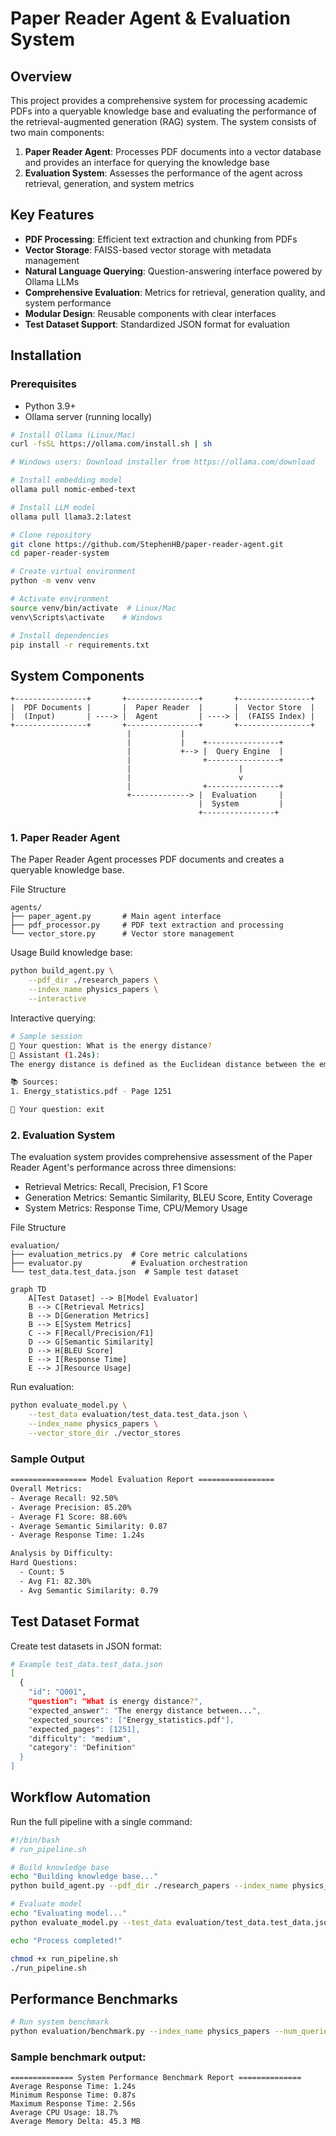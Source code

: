 # Paper Reader Agent & Evaluation System

## Overview

This project provides a comprehensive system for processing academic PDFs into a queryable knowledge base and evaluating the performance of the retrieval-augmented generation (RAG) system. The system consists of two main components:

1. **Paper Reader Agent**: Processes PDF documents into a vector database and provides an interface for querying the knowledge base
2. **Evaluation System**: Assesses the performance of the agent across retrieval, generation, and system metrics

## Key Features

- **PDF Processing**: Efficient text extraction and chunking from PDFs
- **Vector Storage**: FAISS-based vector storage with metadata management
- **Natural Language Querying**: Question-answering interface powered by Ollama LLMs
- **Comprehensive Evaluation**: Metrics for retrieval, generation quality, and system performance
- **Modular Design**: Reusable components with clear interfaces
- **Test Dataset Support**: Standardized JSON format for evaluation

## Installation

### Prerequisites
- Python 3.9+
- Ollama server (running locally)

```bash
# Install Ollama (Linux/Mac)
curl -fsSL https://ollama.com/install.sh | sh

# Windows users: Download installer from https://ollama.com/download

# Install embedding model
ollama pull nomic-embed-text

# Install LLM model
ollama pull llama3.2:latest

# Clone repository
git clone https://github.com/StephenHB/paper-reader-agent.git
cd paper-reader-system

# Create virtual environment
python -m venv venv

# Activate environment
source venv/bin/activate  # Linux/Mac
venv\Scripts\activate    # Windows

# Install dependencies
pip install -r requirements.txt

```

## System Components
```text
+----------------+       +----------------+       +----------------+
|  PDF Documents |       |  Paper Reader  |       |  Vector Store  |
|  (Input)       | ----> |  Agent         | ----> |  (FAISS Index) |
+----------------+       +----------------+       +----------------+
                          |           |
                          |           |    +----------------+
                          |           +--> |  Query Engine  |
                          |                +----------------+
                          |                        |
                          |                        v
                          |                +----------------+
                          +-------------> |  Evaluation     |
                                          |  System         |
                                          +----------------+
```

### 1. Paper Reader Agent
The Paper Reader Agent processes PDF documents and creates a queryable knowledge base.

File Structure
```text
agents/
├── paper_agent.py       # Main agent interface
├── pdf_processor.py     # PDF text extraction and processing
└── vector_store.py      # Vector store management
```
Usage
Build knowledge base:
```bash
python build_agent.py \
    --pdf_dir ./research_papers \
    --index_name physics_papers \
    --interactive
```
Interactive querying:
```bash
# Sample session
👤 Your question: What is the energy distance?
🤖 Assistant (1.24s):
The energy distance is defined as the Euclidean distance between the empirical distributions of d-dimensional independent random variables X and Y.

📚 Sources:
1. Energy_statistics.pdf - Page 1251

👤 Your question: exit
```
### 2. Evaluation System
The evaluation system provides comprehensive assessment of the Paper Reader Agent's performance across three dimensions:
- Retrieval Metrics: Recall, Precision, F1 Score
- Generation Metrics: Semantic Similarity, BLEU Score, Entity Coverage
- System Metrics: Response Time, CPU/Memory Usage

File Structure
```text
evaluation/
├── evaluation_metrics.py  # Core metric calculations
├── evaluator.py           # Evaluation orchestration
└── test_data.test_data.json  # Sample test dataset
```

```mermaid
graph TD
    A[Test Dataset] --> B[Model Evaluator]
    B --> C[Retrieval Metrics]
    B --> D[Generation Metrics]
    B --> E[System Metrics]
    C --> F[Recall/Precision/F1]
    D --> G[Semantic Similarity]
    D --> H[BLEU Score]
    E --> I[Response Time]
    E --> J[Resource Usage]
```

Run evaluation:
```bash
python evaluate_model.py \
    --test_data evaluation/test_data.test_data.json \
    --index_name physics_papers \
    --vector_store_dir ./vector_stores
```

### Sample Output
```bash
================= Model Evaluation Report =================
Overall Metrics:
- Average Recall: 92.50%
- Average Precision: 85.20%
- Average F1 Score: 88.60%
- Average Semantic Similarity: 0.87
- Average Response Time: 1.24s

Analysis by Difficulty:
Hard Questions:
  - Count: 5
  - Avg F1: 82.30%
  - Avg Semantic Similarity: 0.79

```

## Test Dataset Format
Create test datasets in JSON format:
```bash
# Example test_data.test_data.json
[
  {
    "id": "Q001",
    "question": "What is energy distance?",
    "expected_answer": "The energy distance between...",
    "expected_sources": ["Energy_statistics.pdf"],
    "expected_pages": [1251],
    "difficulty": "medium",
    "category": "Definition"
  }
]
```
## Workflow Automation
Run the full pipeline with a single command:
```bash
#!/bin/bash
# run_pipeline.sh

# Build knowledge base
echo "Building knowledge base..."
python build_agent.py --pdf_dir ./research_papers --index_name physics_papers

# Evaluate model
echo "Evaluating model..."
python evaluate_model.py --test_data evaluation/test_data.test_data.json --index_name physics_papers

echo "Process completed!"
```

```bash
chmod +x run_pipeline.sh
./run_pipeline.sh
```


## Performance Benchmarks
```bash
# Run system benchmark
python evaluation/benchmark.py --index_name physics_papers --num_queries 50
```

### Sample benchmark output:
```text
============== System Performance Benchmark Report ==============
Average Response Time: 1.24s
Minimum Response Time: 0.87s
Maximum Response Time: 2.56s
Average CPU Usage: 18.7%
Average Memory Delta: 45.3 MB
```